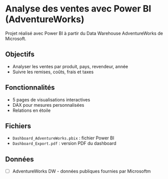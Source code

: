 # Analyse des ventes avec Power BI (AdventureWorks)

Projet réalisé avec Power BI à partir du Data Warehouse AdventureWorks de Microsoft.

## Objectifs

- Analyser les ventes par produit, pays, revendeur, année
- Suivre les remises, coûts, frais et taxes

## Fonctionnalités

- 5 pages de visualisations interactives
- DAX pour mesures personnalisées
- Relations en étoile

## Fichiers

- `Dashboard_AdventureWorks.pbix` : fichier Power BI
- `Dashboard_Export.pdf` : version PDF du dashboard

## Données

* [ ] AdventureWorks DW - données publiques fournies par Microsoftm
